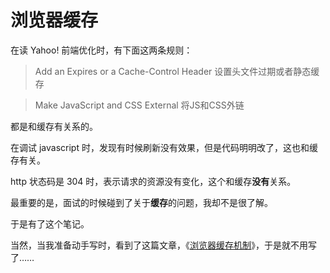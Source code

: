 # 浏览器缓存

在读 Yahoo! 前端优化时，有下面这两条规则：

> Add an Expires or a Cache-Control Header 设置头文件过期或者静态缓存

> Make JavaScript and CSS External 将JS和CSS外链

都是和缓存有关系的。

在调试 javascript 时，发现有时候刷新没有效果，但是代码明明改了，这也和缓存有关。

http 状态码是 304 时，表示请求的资源没有变化，这个和缓存**没有**关系。

最重要的是，面试的时候碰到了关于**缓存**的问题，我却不是很了解。

于是有了这个笔记。

当然，当我准备动手写时，看到了这篇文章，《[浏览器缓存机制](http://fastfood.sinaapp.com/?p=1092)》，于是就不用写了……


